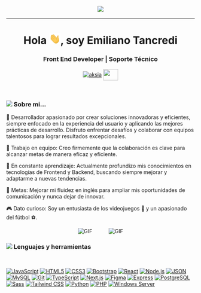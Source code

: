<p align="center">
  <img src="https://i.ytimg.com/vi/4axMQUftjQo/maxresdefault.jpg" height="200"/>
</p>
<hr>
<h1 align="center">Hola <img src="https://raw.githubusercontent.com/ABSphreak/ABSphreak/master/gifs/Hi.gif" width="30px">, soy Emiliano Tancredi</h1>
<h3 align="center">Front End Developer | Soporte Técnico </h3>
<p align="center">
<a href="https://www.linkedin.com/in/emiliano-tancredi/" target="blank"><img align="center" src="https://cdn.jsdelivr.net/npm/simple-icons@3.0.1/icons/linkedin.svg" alt="aksia" height="30" width="40" /></a>
 <a href = "mailto: emitancredi2015@gmail.com"><img align="center" src="https://simpleicons.org/icons/gmail.svg" height="30" width="40" /></a>
</p>
</p>

<br>


### <img src="https://media.giphy.com/media/ObNTw8Uzwy6KQ/giphy.gif" width="30px"> Sobre mi...


🚀 Desarrollador apasionado por crear soluciones innovadoras y eficientes, siempre enfocado en la experiencia del usuario y aplicando las mejores prácticas de desarrollo. Disfruto enfrentar desafíos y colaborar con equipos talentosos para lograr resultados excepcionales.

👥 Trabajo en equipo: Creo firmemente que la colaboración es clave para alcanzar metas de manera eficaz y eficiente.

🌱 En constante aprendizaje: Actualmente profundizo mis conocimientos en tecnologías de Frontend y Backend, buscando siempre mejorar y adaptarme a nuevas tendencias.

🎯 Metas: Mejorar mi fluidez en inglés para ampliar mis oportunidades de comunicación y nunca dejar de innovar.

🎮 Dato curioso: Soy un entusiasta de los videojuegos 👾 y un apasionado del fútbol ⚽.



<div align="center">
  <img alt="GIF" src="https://media1.giphy.com/media/v1.Y2lkPTc5MGI3NjExemMyeDU1cG1sYzRodGliM2N2Mnd6bWcybnVxdWxzdnZxY3JsbDNzbyZlcD12MV9pbnRlcm5hbF9naWZfYnlfaWQmY3Q9Zw/bGgsc5mWoryfgKBx1u/giphy.webp" height="350px" hspace="20"/>
  
  <img alt="GIF" src="https://media4.giphy.com/media/v1.Y2lkPTc5MGI3NjExaDd1anVrYjZ0anY0Z3FweGZzaHg3YjZvMDcwaHEwNXZlM2hmYnp6ZSZlcD12MV9pbnRlcm5hbF9naWZfYnlfaWQmY3Q9Zw/xT9IgzoKnwFNmISR8I/giphy.webp" height="350px" hspace="20"/>
</div>

  
### <img src="https://media.giphy.com/media/ObNTw8Uzwy6KQ/giphy.gif" width="30px"> Lenguajes y herramientas

<br />

[![JavaScript](https://img.shields.io/badge/-JavaScript-F7DF1E?style=for-the-badge&logo=javascript&logoColor=black&link=https://github.com/EmilianoTancredi21)](https://github.com/EmilianoTancredi21)
[![HTML5](https://img.shields.io/badge/-HTML5-E34F26?style=for-the-badge&logo=html5&logoColor=white&link=https://github.com/EmilianoTancredi21)](https://github.com/EmilianoTancredi21)
[![CSS3](https://img.shields.io/badge/-CSS3-1572B6?style=for-the-badge&logo=css3&logoColor=white&link=https://github.com/EmilianoTancredi21)](https://github.com/EmilianoTancredi21)
[![Bootstrap](https://img.shields.io/badge/-Bootstrap-563D7C?style=for-the-badge&logo=bootstrap&logoColor=white&link=https://github.com/EmilianoTancredi21)](https://github.com/EmilianoTancredi21)
[![React](https://img.shields.io/badge/-React-61DAFB?style=for-the-badge&logo=react&logoColor=black&link=https://github.com/EmilianoTancredi21)](https://github.com/EmilianoTancredi21)
[![Node.js](https://img.shields.io/badge/-Node.js-339933?style=for-the-badge&logo=node.js&logoColor=white&link=https://github.com/EmilianoTancredi21)](https://github.com/EmilianoTancredi21)
[![JSON](https://img.shields.io/badge/-JSON-000000?style=for-the-badge&logo=json&logoColor=white&link=https://github.com/EmilianoTancredi21)](https://github.com/EmilianoTancredi21)
[![MySQL](https://img.shields.io/badge/-MySQL-4479A1?style=for-the-badge&logo=mysql&logoColor=white&link=https://github.com/EmilianoTancredi21)](https://github.com/EmilianoTancredi21)
[![Git](https://img.shields.io/badge/-Git-F05032?style=for-the-badge&logo=git&logoColor=white&link=https://github.com/EmilianoTancredi21)](https://github.com/EmilianoTancredi21)
[![TypeScript](https://img.shields.io/badge/-TypeScript-007ACC?style=for-the-badge&logo=typescript&logoColor=white&link=https://github.com/EmilianoTancredi21)](https://github.com/EmilianoTancredi21)
[![Next.js](https://img.shields.io/badge/-Next.js-000000?style=for-the-badge&logo=next.js&logoColor=white&link=https://github.com/EmilianoTancredi21)](https://github.com/EmilianoTancredi21)
[![Figma](https://img.shields.io/badge/-Figma-F24E1E?style=for-the-badge&logo=figma&logoColor=white&link=https://github.com/EmilianoTancredi21)](https://github.com/EmilianoTancredi21)
[![Express](https://img.shields.io/badge/-Express-000000?style=for-the-badge&logo=express&logoColor=white&link=https://github.com/EmilianoTancredi21)](https://github.com/EmilianoTancredi21)
[![PostgreSQL](https://img.shields.io/badge/-PostgreSQL-336791?style=for-the-badge&logo=postgresql&logoColor=white&link=https://github.com/EmilianoTancredi21)](https://github.com/EmilianoTancredi21)
[![Sass](https://img.shields.io/badge/-Sass-CC6699?style=for-the-badge&logo=sass&logoColor=white&link=https://github.com/EmilianoTancredi21)](https://github.com/EmilianoTancredi21)
[![Tailwind CSS](https://img.shields.io/badge/-Tailwind%20CSS-38B2AC?style=for-the-badge&logo=tailwind-css&logoColor=white&link=https://github.com/EmilianoTancredi21)](https://github.com/EmilianoTancredi21)
[![Python](https://img.shields.io/badge/-Python-3776AB?style=for-the-badge&logo=python&logoColor=white&link=https://github.com/EmilianoTancredi21)](https://github.com/EmilianoTancredi21)
[![PHP](https://img.shields.io/badge/-PHP-777BB4?style=for-the-badge&logo=php&logoColor=white&link=https://github.com/EmilianoTancredi21)](https://github.com/EmilianoTancredi21)
[![Windows Server](https://img.shields.io/badge/-Windows%20Server-0078D6?style=for-the-badge&logo=windows-server&logoColor=white&link=https://github.com/EmilianoTancredi21)](https://github.com/EmilianoTancredi21)


